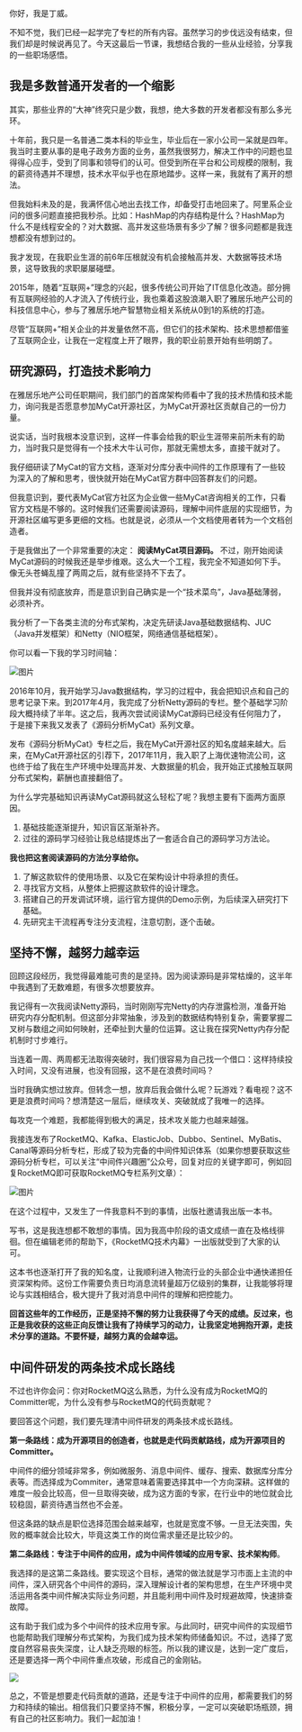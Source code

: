 你好，我是丁威。

不知不觉，我们已经一起学完了专栏的所有内容。虽然学习的步伐远没有结束，但我们却是时候说再见了。今天这最后一节课，我想结合我的一些从业经验，分享我的一些职场感悟。

## 我是多数普通开发者的一个缩影

其实，那些业界的“大神”终究只是少数，我想，绝大多数的开发者都没有那么多光环。

十年前，我只是一名普通二类本科的毕业生，毕业后在一家小公司一呆就是四年。我当时主要从事的是电子政务方面的业务，虽然我很努力，解决工作中的问题也显得得心应手，受到了同事和领导们的认可。但受到所在平台和公司规模的限制，我的薪资待遇并不理想，技术水平似乎也在原地踏步。这样一来，我就有了离开的想法。

但我始料未及的是，我满怀信心地出去找工作，却备受打击地回来了。阿里系企业问的很多问题直接把我秒杀。比如：HashMap的内存结构是什么？HashMap为什么不是线程安全的？对大数据、高并发这些场景有多少了解？很多问题都是我连想都没有想到过的。

我才发现，在我职业生涯的前6年压根就没有机会接触高并发、大数据等技术场景，这导致我的求职屡屡碰壁。

2015年，随着“互联网+”理念的兴起，很多传统公司开始了IT信息化改造。部分拥有互联网经验的人才流入了传统行业，我也乘着这股浪潮入职了雅居乐地产公司的科技信息中心，参与了雅居乐地产智慧物业相关系统从0到1的系统的打造。

尽管“互联网+”相关企业的并发量依然不高，但它们的技术架构、技术思想都借鉴了互联网企业，让我在一定程度上开了眼界，我的职业前景开始有些明朗了。

## 研究源码，打造技术影响力

在雅居乐地产公司任职期间，我们部门的首席架构师看中了我的技术热情和技术能力，询问我是否愿意参加MyCat开源社区，为MyCat开源社区贡献自己的一份力量。

说实话，当时我根本没意识到，这样一件事会给我的职业生涯带来前所未有的助力，当时我只是觉得有一个技术大牛认可你，那就无需想太多，直接干就对了。

我仔细研读了MyCat的官方文档，逐渐对分库分表中间件的工作原理有了一些较为深入的了解和思考，很快就开始在MyCat官方群中回答群友们的问题。

但我意识到，要代表MyCat官方社区为企业做一些MyCat咨询相关的工作，只看官方文档是不够的。这时候我们还需要阅读源码，理解中间件底层的实现细节，为开源社区编写更多更细的文档。也就是说，必须从一个文档使用者转为一个文档创造者。

于是我做出了一个非常重要的决定： **阅读MyCat项目源码。** 不过，刚开始阅读MyCat源码的时候我还是举步维艰。这么大一个工程，我完全不知道如何下手。像无头苍蝇乱撞了两周之后，就有些坚持不下去了。

但我并没有彻底放弃，而是意识到自己确实是一个“技术菜鸟”，Java基础薄弱，必须补齐。

我分析了一下各类主流的分布式架构，决定先研读Java基础数据结构、JUC（Java并发框架）和Netty（NIO框架，网络通信基础框架）。

你可以看一下我的学习时间轴：

![图片](https://static001.geekbang.org/resource/image/a1/9e/a1abb8d5cdf27394c9dc0edd0e2df59e.jpg?wh=1920x674)

2016年10月，我开始学习Java数据结构，学习的过程中，我会把知识点和自己的思考记录下来。到2017年4月，我完成了分析Netty源码的专栏。整个基础学习阶段大概持续了半年。这之后，我再次尝试阅读MyCat源码已经没有任何阻力了，于是接下来我又发表了《源码分析MyCat》系列文章。

发布《源码分析MyCat》专栏之后，我在MyCat开源社区的知名度越来越大。后来，在MyCat开源社区的引荐下，2017年11月，我入职了上海优速物流公司，这也终于给了我在生产环境中处理高并发、大数据量的机会，我开始正式接触互联网分布式架构，薪酬也直接翻倍了。

为什么学完基础知识再读MyCat源码就这么轻松了呢？我想主要有下面两方面原因。

1. 基础技能逐渐提升，知识盲区渐渐补齐。
2. 过往的源码学习经验让我总结提炼出了一套适合自己的源码学习方法论。

**我也把这套阅读源码的方法分享给你。**

1. 了解这款软件的使用场景、以及它在架构设计中将承担的责任。
2. 寻找官方文档，从整体上把握这款软件的设计理念。
3. 搭建自己的开发调试环境，运行官方提供的Demo示例，为后续深入研究打下基础。
4. 先研究主干流程再专注分支流程，注意切割，逐个击破。

## 坚持不懈，越努力越幸运

回顾这段经历，我觉得最难能可贵的是坚持。因为阅读源码是非常枯燥的，这半年中我遇到了无数难题，有很多次想要放弃。

我记得有一次我阅读Netty源码，当时刚刚写完Netty的内存泄露检测，准备开始研究内存分配机制。但这部分非常抽象，涉及到的数据结构特别复杂，需要掌握二叉树与数组之间如何映射，还牵扯到大量的位运算。这让我在探究Netty内存分配机制时寸步难行。

当连着一周、两周都无法取得突破时，我们很容易为自己找一个借口：这样持续投入时间，又没有进展，也没有回报，这不是在浪费时间吗？

当时我确实想过放弃。但转念一想，放弃后我会做什么呢？玩游戏？看电视？这不更是浪费时间吗？想清楚这一层后，继续攻关、突破就成了我唯一的选择。

每攻克一个难题，我都能得到极大的满足，技术攻关能力也越来越强。

我接连发布了RocketMQ、Kafka、ElasticJob、Dubbo、Sentinel、MyBatis、Canal等源码分析专栏，形成了较为完备的中间件知识体系（如果你想要获取这些源码分析专栏，可以关注“中间件兴趣圈”公众号，回复对应的关键字即可，例如回复RocketMQ即可获取RocketMQ专栏系列文章）：

![图片](https://static001.geekbang.org/resource/image/fd/c5/fd62aea6b2d2d6bf141050d29384a2c5.jpg?wh=1920x1081)

在这个过程中，又发生了一件我意料不到的事情，出版社邀请我出版一本书。

写书，这是我连想都不敢想的事情。因为我高中阶段的语文成绩一直在及格线徘徊。但在编辑老师的帮助下，《RocketMQ技术内幕》一出版就受到了大家的认可。

这本书也逐渐打开了我的知名度，让我顺利进入物流行业的头部企业中通快递担任资深架构师。这份工作需要负责日均消息流转量超万亿级别的集群，让我能够将理论与实践相结合，极大提升了我对消息中间件的理解和把控能力。

**回首这些年的工作经历，正是坚持不懈的努力让我获得了今天的成绩。反过来，也正是我收获的这些正向反馈让我有了持续学习的动力，让我坚定地拥抱开源，走技术分享的道路。不要怀疑，越努力真的会越幸运。**

## 中间件研发的两条技术成长路线

不过也许你会问：你对RocketMQ这么熟悉，为什么没有成为RocketMQ的Committer呢，为什么没有参与RocketMQ的代码贡献呢？

要回答这个问题，我们要先理清中间件研发的两条技术成长路线。

**第一条路线：成为开源项目的创造者，也就是走代码贡献路线，成为开源项目的Committer。**

中间件的细分领域非常多，例如微服务、消息中间件、缓存、搜索、数据库分库分表等。而选择成为Commiter，通常意味着需要选择其中一个方向深耕。这样做的难度一般会比较高，但一旦取得突破，成为这方面的专家，在行业中的地位就会比较稳固，薪资待遇当然也不会差。

但这条路的缺点是职位选择范围会越来越窄，也就是宽度不够。一旦无法突围，失败的概率就会比较大，毕竟这类工作的岗位需求量还是比较少的。

**第二条路线：专注于中间件的应用，成为中间件领域的应用专家、技术架构师**。

我选择的是这第二条路线。要实现这个目标，通常的做法就是学习市面上主流的中间件，深入研究各个中间件的源码，深入理解设计者的架构思想，在生产环境中灵活运用各类中间件解决实际业务问题，并且能利用中间件及时规避故障，快速排查故障。

这有助于我们成为多个中间件的技术应用专家。与此同时，研究中间件的实现细节也能帮助我们理解分布式架构，为我们成为技术架构师储备知识。不过，选择了宽度自然容易丧失深度，让人缺乏亮眼的标签。所以我的建议是，达到一定广度后，还是要选择一两个中间件重点攻破，形成自己的金刚钻。

[![](https://static001.geekbang.org/resource/image/d7/34/d7e2f078ef4127e0ebb22e5e8efd0334.jpg?wh=1142x801)](https://jinshuju.net/f/dDYZlN)

总之，不管是想要走代码贡献的道路，还是专注于中间件的应用，都需要我们的努力和持续的输出。相信我们只要坚持不懈，积极分享，一定可以突破职场瓶颈，拥有自己的社区影响力。我们一起加油！